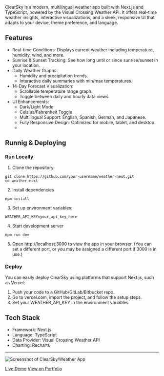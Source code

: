 ClearSky is a modern, multilingual weather app built with Next.js and TypeScript, powered by the Visual Crossing Weather API. It offers real-time weather insights, interactive visualizations, and a sleek, responsive UI that adapts to your device, theme preference, and language.

## Features

- Real-time Conditions: Displays current weather including temperature, humidity, wind, and more.
- Sunrise & Sunset Tracking: See how long until or since sunrise/sunset in your location.
- Daily Weather Graphs:
  - Humidity and precipitation trends.
  - Interactive daily summaries with min/max temperatures.
- 14-Day Forecast Visualization:
  - Scrollable temperature range graph.
  - Toggle between daily and hourly data views.
- UI Enhancements:
  - Dark/Light Mode
  - Celsius/Fahrenheit Toggle
  - Multilingual Support: English, Spanish, German, and Japanese.
  - Fully Responsive Design: Optimized for mobile, tablet, and desktop.
  - 
## Runnig & Deploying

### Run Locally

1. Clone the repository:
```
git clone https://github.com/your-username/weather-next.git
cd weather-next
```
2. Install dependencies
```
npm install
```
3. Set up environment variables:
```
WEATHER_API_KEY=your_api_key_here
```
4. Start development server
```
npm run dev
```
5. Open http://localhost:3000 to view the app in your browser. (You can set a different port, or you may be assigned a different port if 3000 is in use.)

### Deploy

You can easily deploy ClearSky using platforms that support Next.js, such as Vercel:
1. Push your code to a GitHub/GitLab/Bitbucket repo.
2. Go to vercel.com, import the project, and follow the setup steps.
3. Set your WEATHER_API_KEY in the environment variables

## Tech Stack

- Framework: Next.js
- Language: TypeScript
- Data Provider: Visual Crossing Weather API
- Charting: Recharts

_______

![Screenshot of ClearSky/Weather App](https://images.ctfassets.net/5z7iu4f576oy/2kW6eeCo9a3FtEJXdz2jog/cd1eed737ba9de3167f073c640a98319/clearsky1.jpg)

[Live Demo](https://clearsky2.vercel.app/)
[View on Portfolio](https://pablonicolas-portfolio.vercel.app/projects/01t1SJClJ9g5FRV9T3a9z5)







